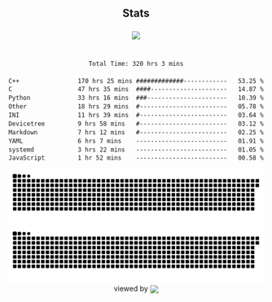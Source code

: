 


<div align="center">

## Stats
<img style="margin: 5px;" src="https://github-readme-stats.vercel.app/api?username=Sylensky&hide=stars&cache_seconds=1800&count_private=true&show_icons=true&include_all_commits=true&hide_border=false&theme=github_dark"/>
</div><br>

<div align="center">

<!--START_SECTION:waka-->

```txt
Total Time: 320 hrs 3 mins

C++                170 hrs 25 mins #############------------   53.25 %
C                  47 hrs 35 mins  ####---------------------   14.87 %
Python             33 hrs 16 mins  ###----------------------   10.39 %
Other              18 hrs 29 mins  #------------------------   05.78 %
INI                11 hrs 39 mins  #------------------------   03.64 %
Devicetree         9 hrs 58 mins   #------------------------   03.12 %
Markdown           7 hrs 12 mins   #------------------------   02.25 %
YAML               6 hrs 7 mins    -------------------------   01.91 %
systemd            3 hrs 22 mins   -------------------------   01.05 %
JavaScript         1 hr 52 mins    -------------------------   00.58 %
```

<!--END_SECTION:waka-->

</div>

<div align="center">
<img src="https://raw.githubusercontent.com/Sylensky/Sylensky/animation/github-contribution-grid-snake-dark.svg#gh-dark-mode-only"/>
<img src="https://raw.githubusercontent.com/Sylensky/Sylensky/animation/github-contribution-grid-snake.svg#gh-light-mode-only"/>
</div>

<div align="center">
viewed by <img src="https://visitor-badge.laobi.icu/badge?page_id=Sylensky.Sylensky" align="center" height="20" width="" />
</div>
